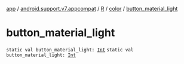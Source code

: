 [app](../../../index.md) / [android.support.v7.appcompat](../../index.md) / [R](../index.md) / [color](index.md) / [button_material_light](.)

# button_material_light

`static val button_material_light: `[`Int`](https://kotlinlang.org/api/latest/jvm/stdlib/kotlin/-int/index.html)
`static val button_material_light: `[`Int`](https://kotlinlang.org/api/latest/jvm/stdlib/kotlin/-int/index.html)